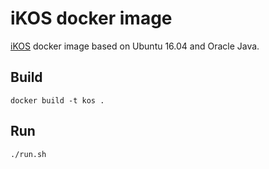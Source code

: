 # iKOS docker image

[iKOS](https://ikos.cvut.cz/ikoshtml/kos.html) docker image based on Ubuntu 16.04 and Oracle Java.

## Build

```
docker build -t kos .
```

## Run

```
./run.sh
```

